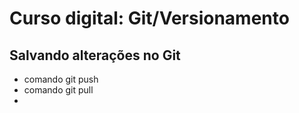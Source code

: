 # Curso digital: Git/Versionamento

## Salvando alterações no Git
* comando git push
* comando git pull
* 
